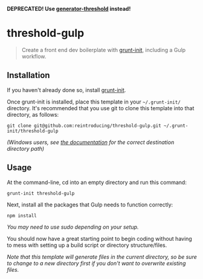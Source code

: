 **DEPRECATED! Use [generator-threshold](https://github.com/reintroducing/generator-threshold) instead!**

# threshold-gulp

> Create a front end dev boilerplate with [grunt-init][], including a Gulp workflow.

[grunt-init]: http://gruntjs.com/project-scaffolding

## Installation
If you haven't already done so, install [grunt-init][].

Once grunt-init is installed, place this template in your `~/.grunt-init/` directory. It's recommended that you use git to clone this template into that directory, as follows:

```
git clone git@github.com:reintroducing/threshold-gulp.git ~/.grunt-init/threshold-gulp
```

_(Windows users, see [the documentation][grunt-init] for the correct destination directory path)_

## Usage

At the command-line, cd into an empty directory and run this command:

```
grunt-init threshold-gulp
```

Next, install all the packages that Gulp needs to function correctly:

```
npm install
```

_You may need to use sudo depending on your setup._

You should now have a great starting point to begin coding without having to mess with setting up a build script or directory structure/files.

_Note that this template will generate files in the current directory, so be sure to change to a new directory first if you don't want to overwrite existing files._

